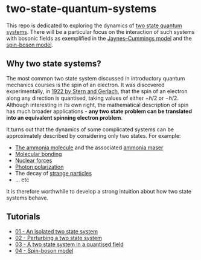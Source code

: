 # two-state-quantum-systems

This repo is dedicated to exploring the dynamics of [two state quantum systems](https://en.wikipedia.org/wiki/Two-state_quantum_system). There will be a particular focus on the interaction of such systems with bosonic fields as exemplified in the [Jaynes–Cummings model](https://en.wikipedia.org/wiki/Jaynes%E2%80%93Cummings_model) and the [spin-boson model](https://en.wikipedia.org/wiki/Quantum_dissipation#Dissipative_two-level_system).

## Why two state systems?
The most common two state system discussed in introductory quantum mechanics courses is the spin of an electron. It was discovered experimentally, in [1922 by Stern and Gerlach](https://www.feynmanlectures.caltech.edu/II_35.html#Ch35-S2), that the spin of an electron along any direction is quantised, taking values of either $+\hbar/2$ or $-\hbar/2$.  Although interesting in its own right, the mathematical description of spin has much broader applications - **any two state problem can be translated into an equivalent spinning electron problem**.

It turns out that the dynamics of some complicated systems can be approximately described by considering only two states. For example:
- [The ammonia molecule](https://www.feynmanlectures.caltech.edu/III_08.html#Ch8-S6) and the associated [ammonia maser](https://www.feynmanlectures.caltech.edu/III_09.html)
- [Molecular bonding](https://www.feynmanlectures.caltech.edu/III_10.html#Ch10-S1)
- [Nuclear forces](https://www.feynmanlectures.caltech.edu/III_10.html#Ch10-S2)
- [Photon polarization](https://www.feynmanlectures.caltech.edu/III_11.html#Ch11-S4)
- The decay of [strange particles](https://www.feynmanlectures.caltech.edu/III_11.html#Ch11-S5)
- ... etc

It is therefore worthwhile to develop a strong intuition about how two state systems behave.

## Tutorials

- [01 - An isolated two state system](01-an-isolated-two-state-system.ipynb)
- [02 - Perturbing a two state system](02-perturbing-a-two-state-system.ipynb)
- [03 - A two state system in a quantised field](03-a-two-state-system-in-a-quantised-field.ipynb)
- [04 - Spin-boson model](04-spin-boson-model.ipynb)
